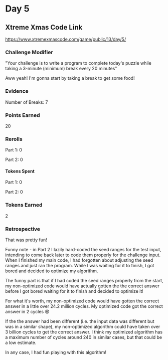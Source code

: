 # Day 5

## Xtreme Xmas Code Link

https://www.xtremexmascode.com/game/public/13/day/5/

### Challenge Modifier

"Your challenge is to write a program to complete today's puzzle while taking a 3-minute (minimum) break every 20 minutes"

Aww yeah! I'm gonna start by taking a break to get some food!

### Evidence

Number of Breaks: 7

### Points Earned

20

### Rerolls

Part 1: 0

Part 2: 0

#### Tokens Spent

Part 1: 0

Part 2: 0

### Tokens Earned

2

### Retrospective

That was pretty fun!

Funny note - in Part 2 I lazily hard-coded the seed ranges for the test input, intending to come back later to code them properly for the challenge input. When I finished my main code, I had forgotten about adjusting the seed ranges and just ran the program. While I was waiting for it to finish, I got bored and decided to optimize my algorithm.

The funny part is that if I had coded the seed ranges properly from the start, my non-optimized code would have actually gotten the the correct answer before I got bored waiting for it to finish and decided to optimize it!

For what it's worth, my non-optimized code would have gotten the correct answer in a little over 24.2 million cycles. My optimized code got the correct answer in 2 cycles 😎

If the the answer had been different (i.e. the input data was different but was in a similar shape), my non-optimized algorithm could have taken over 3 billion cycles to get the correct answer. I think my optimized algorithm has a maximum number of cycles around 240 in similar cases, but that could be a low estimate.

In any case, I had fun playing with this algorithm!
